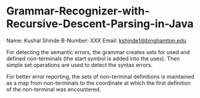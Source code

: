 # Grammar-Recognizer-with-Recursive-Descent-Parsing-in-Java

Name:		Kushal Shinde
B-Number:	XXX
Email:		kshinde1@binghamton.edu

For detecting the semantic errors, the grammar creates sets for used
and defined non-terminals (the start symbol is added into the
uses). Then simple set operations are used to detect the syntax
errors.

For better error reporting, the sets of non-terminal definitions is
maintained as a map from non-terminals to the coordinate at which
the first definition of the non-terminal was encountered.
